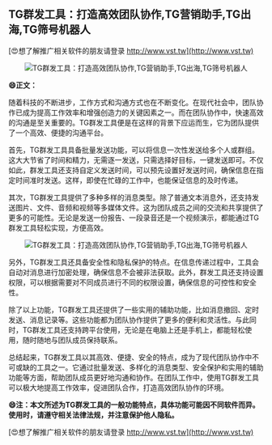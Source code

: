 ## **TG群发工具：打造高效团队协作,TG营销助手,TG出海,TG筛号机器人**

[😍想了解推广相关软件的朋友请登录 http://www.vst.tw](http://www.vst.tw)

 <center><img src="https://vst.tw/MP4/tuiguang/png/2.png" alt="TG群发工具：打造高效团队协作,TG营销助手,TG出海,TG筛号机器人"></center>

**😄正文：**

随着科技的不断进步，工作方式和沟通方式也在不断变化。在现代社会中，团队协作已成为提高工作效率和增强创造力的关键因素之一。而在团队协作中，快速高效的沟通是至关重要的。TG群发工具便是在这样的背景下应运而生，它为团队提供了一个高效、便捷的沟通平台。

首先，TG群发工具具备批量发送功能，可以将信息一次性发送给多个人或群组。这大大节省了时间和精力，无需逐一发送，只需选择好目标，一键发送即可。不仅如此，群发工具还支持自定义发送时间，可以预先设置好发送时间，确保信息在指定时间准时发送。这样，即使在忙碌的工作中，也能保证信息的及时传递。

其次，TG群发工具提供了多种多样的消息类型。除了普通文本消息外，还支持发送图片、文件、音频和视频等多媒体文件。这为团队成员之间的交流和共享提供了更多的可能性。无论是发送一份报告、一段录音还是一个视频演示，都能通过TG群发工具轻松实现，方便高效。

 <center><img src="https://vst.tw/MP4/tuiguang/png/0.png" alt="TG群发工具：打造高效团队协作,TG营销助手,TG出海,TG筛号机器人"></center>

另外，TG群发工具还具备安全性和隐私保护的特点。在信息传递过程中，工具会自动对消息进行加密处理，确保信息不会被非法获取。此外，群发工具还支持设置权限，可以根据需要对不同成员进行不同的权限设置，确保信息的可控性和安全性。

除了以上功能，TG群发工具还提供了一些实用的辅助功能，比如消息撤回、定时发送、消息记录等。这些功能都为团队协作提供了更多的便利和灵活性。与此同时，TG群发工具还支持跨平台使用，无论是在电脑上还是手机上，都能轻松使用，随时随地与团队成员保持联系。

总结起来，TG群发工具以其高效、便捷、安全的特点，成为了现代团队协作中不可或缺的工具之一。它通过批量发送、多样化的消息类型、安全保护和实用的辅助功能等方面，帮助团队成员更好地沟通和协作。在团队工作中，使用TG群发工具可以极大地提高工作效率，促进团队合作，打造高效团队协作的环境。

**😄注：本文所述为TG群发工具的一般功能特点，具体功能可能因不同软件而异。使用时，请遵守相关法律法规，并注意保护他人隐私。**

[😍想了解推广相关软件的朋友请登录 http://www.vst.tw](http://www.vst.tw)



